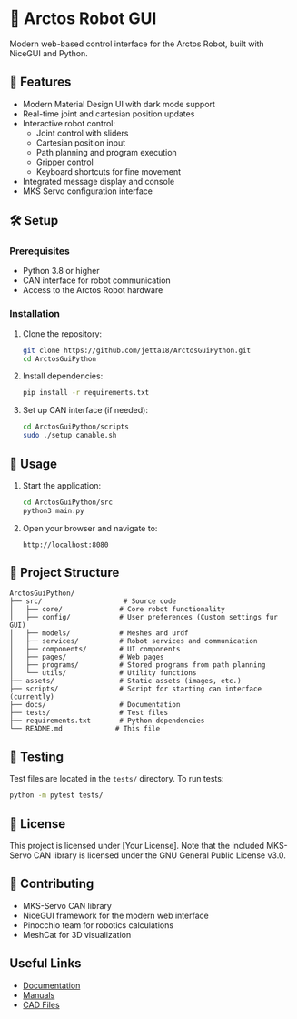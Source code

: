 # 🤖 Arctos Robot GUI

Modern web-based control interface for the Arctos Robot, built with NiceGUI and Python.

## 🌟 Features

- Modern Material Design UI with dark mode support
- Real-time joint and cartesian position updates
- Interactive robot control:
  - Joint control with sliders
  - Cartesian position input
  - Path planning and program execution
  - Gripper control
  - Keyboard shortcuts for fine movement
- Integrated message display and console
- MKS Servo configuration interface

## 🛠️ Setup

### Prerequisites

- Python 3.8 or higher
- CAN interface for robot communication
- Access to the Arctos Robot hardware

### Installation

1. Clone the repository:
   ```bash
   git clone https://github.com/jetta18/ArctosGuiPython.git
   cd ArctosGuiPython
   ```

2. Install dependencies:
   ```bash
   pip install -r requirements.txt
   ```

3. Set up CAN interface (if needed):
   ```bash
   cd ArctosGuiPython/scripts
   sudo ./setup_canable.sh
   ```

## 🚀 Usage

1. Start the application:
   ```bash
   cd ArctosGuiPython/src
   python3 main.py
   ```

2. Open your browser and navigate to:
   ```
   http://localhost:8080
   ```

## 📁 Project Structure

```
ArctosGuiPython/
├── src/                    # Source code
│   ├── core/              # Core robot functionality
│   ├── config/            # User preferences (Custom settings fur GUI)
│   ├── models/            # Meshes and urdf
│   ├── services/          # Robot services and communication
│   ├── components/        # UI components
│   ├── pages/             # Web pages
│   ├── programs/          # Stored programs from path planning
│   └── utils/             # Utility functions
├── assets/                # Static assets (images, etc.)
├── scripts/               # Script for starting can interface (currently)
├── docs/                  # Documentation
├── tests/                 # Test files
├── requirements.txt       # Python dependencies
└── README.md             # This file
```

## 🧪 Testing

Test files are located in the `tests/` directory. To run tests:

```bash
python -m pytest tests/
```

## 📝 License

This project is licensed under [Your License]. Note that the included MKS-Servo CAN library is licensed under the GNU General Public License v3.0.

## 👥 Contributing

- MKS-Servo CAN library
- NiceGUI framework for the modern web interface
- Pinocchio team for robotics calculations
- MeshCat for 3D visualization

## Useful Links

- [Documentation](https://arctosrobotics.com/docs/)
- [Manuals](https://arctosrobotics.com/#Assembly)
- [CAD Files](https://arctosrobotics.com/#Assembly)